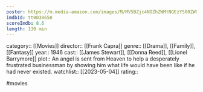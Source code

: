 ```yaml
---
poster: https://m.media-amazon.com/images/M/MV5BZjc4NDZhZWMtNGEzYS00ZWU2LThlM2ItNTA0YzQ0OTExMTE2XkEyXkFqcGdeQXVyNjUwMzI2NzU@._V1_SX300.jpg
imdbId: tt0038650
scoreImdb: 8.6
length: 130 min
---
```


category:: [[Movies]]
director:: [[Frank Capra]]
genre:: [[Drama]], [[Family]], [[Fantasy]]
year:: 1946
cast:: [[James Stewart]], [[Donna Reed]], [[Lionel Barrymore]]
plot:: An angel is sent from Heaven to help a desperately frustrated businessman by showing him what life would have been like if he had never existed.
watchlist:: [[2023-05-04]]
rating::

#movies 

